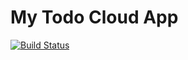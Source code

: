 # My Todo Cloud App

[![Build Status](https://travis-ci.org/cdiegocom/my-todo-cloud.svg?branch=master)](https://travis-ci.org/cdiegocom/my-todo-cloud)

